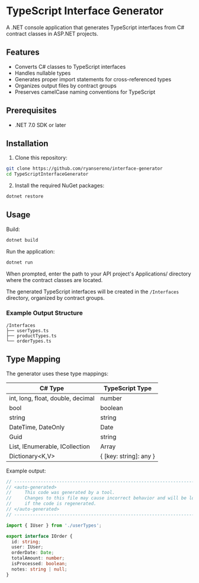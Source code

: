 # TypeScript Interface Generator

A .NET console application that generates TypeScript interfaces from C# contract classes in ASP.NET projects.

## Features

- Converts C# classes to TypeScript interfaces
- Handles nullable types
- Generates proper import statements for cross-referenced types
- Organizes output files by contract groups
- Preserves camelCase naming conventions for TypeScript

## Prerequisites

- .NET 7.0 SDK or later

## Installation

1. Clone this repository:
```bash
git clone https://github.com/ryansereno/interface-generator
cd TypeScriptInterfaceGenerator
```

2. Install the required NuGet packages:
```bash
dotnet restore
```

## Usage

Build:
```bash
dotnet build
```

Run the application:
```bash
dotnet run
```

When prompted, enter the path to your API project's Applications/ directory where the contract classes are located.

The generated TypeScript interfaces will be created in the `/Interfaces` directory, organized by contract groups.

### Example Output Structure

```
/Interfaces
├── userTypes.ts
├── productTypes.ts
└── orderTypes.ts
```

## Type Mapping

The generator uses these type mappings:

| C# Type | TypeScript Type |
|---------|----------------|
| int, long, float, double, decimal | number |
| bool | boolean |
| string | string |
| DateTime, DateOnly | Date |
| Guid | string |
| List<T>, IEnumerable<T>, ICollection<T> | Array<T> |
| Dictionary<K,V> | { [key: string]: any } |


Example output:
```typescript
// -----------------------------------------------------------------------
// <auto-generated>
//     This code was generated by a tool.
//     Changes to this file may cause incorrect behavior and will be lost
//     if the code is regenerated.
// </auto-generated>
// -----------------------------------------------------------------------

import { IUser } from './userTypes';

export interface IOrder {
  id: string;
  user: IUser;
  orderDate: Date;
  totalAmount: number;
  isProcessed: boolean;
  notes: string | null;
}
```


